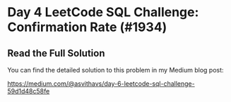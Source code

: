 # Day 4 LeetCode SQL Challenge: Confirmation Rate (#1934)

## Read the Full Solution

You can find the detailed solution to this problem in my Medium blog post:

https://medium.com/@asvithavs/day-6-leetcode-sql-challenge-59d1d48c58fe
